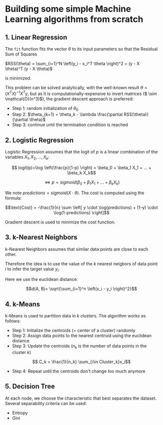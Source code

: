 # Building some simple Machine Learning algorithms from scratch


## 1. Linear Regression

The `fit` function fits the vector $\theta$ to its input parameters so that the Residual Sum of Squares 

$RSS(\theta) = \sum_{i=1}^N \left(y_i - x_i^T  \theta \right)^2 = (y - X \theta)^T (y - X  \theta)$

is minimized.

This problem can be solved analytically, with the well-known result $\theta=(X^T  X)^{-1} X^T y$, but as it is computationally-expensive to invert matrices ($ \sim \mathcal{O}(n^3)$), the gradient descent approach is preferred:

* Step 1: random initialization of $\theta_0$
* Step 2: $\theta_{k+1} = \theta_k - \lambda  \frac{\partial RSS(\theta)}{\partial \theta}$
* Step 3: continue until the termination condition is reached


## 2. Logistic Regression

Logistic Regression assumes that the logit of $p$ is a linear combination of the variables $X_1, X_2, ..., X_k$:

$$ logit(p)=\log \left(\frac{p}{1-p} \right) = \beta_0 + \beta_1 X_1 + ... + \beta_k X_k$$ 

$$\Leftrightarrow p = sigmoid(\beta_0 + \beta_1 X_1 + ... + \beta_k X_k) $$ 

We note $predictions=sigmoid(X \cdot \theta)$. The cost is computed using the formula:

$$\text{Cost} = -\frac{1}{n} \sum \left[ y \cdot \log(predictions) + (1-y) \cdot \log(1-predictions) \right]$$

Gradient descent is used to minimize the cost function.

## 3. k-Nearest Neighbors

k-Nearest Neighbors assumes that similar data points are close to each other.

Therefore the idea is to use the value of the $k$ nearest neigbors of data point $i$ to infer the target value $y_i$.

Here we use the euclidean distance:

$$d(A, B)= \sqrt{\sum_{i=1}^n \left(x_i - y_i \right)^2}$$

## 4. k-Means

k-Means is used to partition data in $k$ clusters.
The algorithm works as follows:

* Step 1: Initialize the centroids (= center of a cluster) randomly
* Step 2: Assign data points to the nearest centroid using the euclidean distance
* Step 3: Update the centroids ($n_k$ is the number of data points in the cluster $k$)

$$ C_k = \frac{1}{n_k} \sum_{i\in Cluster_k}x_i$$

* Step 4: Repeat until the centroids don't change too much anymore


## 5. Decision Tree

At each node, we choose the characteristic that best separates the dataset. Several separability criteria can be used:

* Entropy
* Gini
